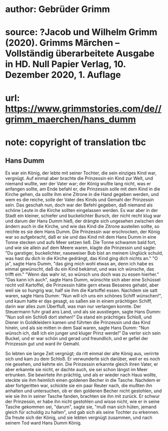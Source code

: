 # author: Gebrüder Grimm
# source: ?Jacob und Wilhelm Grimm (2020). Grimms Märchen – Vollständig überarbeitete Ausgabe in HD. Null Papier Verlag, 10. Dezember 2020, 1. Auflage
# url: https://www.grimmstories.com/de//grimm_maerchen/hans_dumm
# note: copyright of translation tbc

## Hans Dumm 

Es war ein König, der lebte mit seiner Tochter, die sein einziges Kind
war, vergnügt. Auf einmal aber brachte die Prinzessin ein Kind zur Welt,
und niemand wußte, wer der Vater war; der König wußte lang nicht, was er
anfangen sollte, am Ende befahl er, die Prinzessin solle mit dem Kind in
die Kirche gehen, da sollte ihm eine Zitrone in die Hand gegeben werden,
und wem es die reiche, solle der Vater des Kinds und Gemahl der
Prinzessin sein. Das geschah nun, doch war der Befehl gegeben, daß
niemand als schöne Leute in die Kirche sollten eingelassen werden. Es
war aber in der Stadt ein kleiner, schiefer und buckelichter Bursch, der
nicht recht klug war und darum der Hans Dumm hieß, der drängte sich
ungesehen zwischen den ändern auch in die Kirche, und wie das Kind die
Zitrone austeilen sollte, so reichte es sie dem Hans Dumm. Die
Prinzessin war erschrocken, der König war so aufgebracht, daß er sie und
das Kind mit dem Hans Dumm in eine Tonne stecken und aufs Meer setzen
ließ. Die Tonne schwamm bald fort, und wie sie allein auf dem Meere
waren, klagte die Prinzessin und sagte: "Du garstiger, buckelichter,
naseweiser Bub bist an meinem Unglück schuld, was hast du dich in die
Kirche gedrängt, das Kind ging dich nichts an." "O ja", sagte Hans
Dumm, "das ging mich wohl etwas an, denn ich habe es einmal gewünscht,
daß du ein Kind bekämst, und was ich wünsche, das trifft ein." "Wenn
das wahr ist, so wünsch uns doch was zu essen hierher." "Das kann ich
auch", sagte Hans Dumm, wünschte sich aber eine Schüssel recht voll
Kartoffel, die Prinzessin hätte gern etwas Besseres gehabt, aber weil
sie so hungrig war, half sie ihm die Kartoffel essen. Nachdem sie satt
waren, sagte Hans Dumm: "Nun will ich uns ein schönes Schiff
wünschen!", und kaum hatte er das gesagt, so saßen sie in einem
prächtigen Schiff, darin war alles zum Überfluß, was man nur verlangen
konnte. Der Steuermann fuhr grad ans Land, und als sie ausstiegen, sagte
Hans Dumm: "Nun soll ein Schloß dort stehen!" Da stand ein prächtiges
Schloß, und Diener in Goldkleidern kamen und führten die Prinzessin und
das Kind hinein, und als sie mitten in dem Saal waren, sagte Hans Dumm:
"Nun wünsch ich, daß ich ein junger und kluger Prinz werde!" Da verlor
sich sein Buckel, und er war schön und gerad und freundlich, und er
gefiel der Prinzessin gut und ward ihr Gemahl.

So lebten sie lange Zeit vergnügt; da ritt einmal der alte König aus,
verirrte sich und kam zu dem Schloß. Er verwunderte sich darüber, weil
er es noch nie gesehen, und kehrte ein. Die Prinzessin erkannte gleich
ihren Vater, er aber erkannte sie nicht, er dachte auch, sie sei schon
längst im Meer ertrunken. Sie bewirtete ihn prächtig, und als er wieder
nach Haus wollte, steckte sie ihm heimlich einen goldenen Becher in die
Tasche. Nachdem er aber fortgeritten war, schickte sie ein paar Reuter
nach, die mußten ihn anhalten und untersuchen, ob er den goldenen Becher
nicht gestohlen, und wie sie ihn in seiner Tasche fanden, brachten sie
ihn mit zurück. Er schwur der Prinzessin, er habe ihn nicht gestohlen
und wisse nicht, wie er in seine Tasche gekommen sei, "darum", sagte
sie, "muß man sich hüten, jemand gleich für schuldig zu halten", und
gab sich als seine Tochter zu erkennen. Da freute sich der König, und
sie lebten vergnügt zusammen, und nach seinem Tod ward Hans Dumm König.
